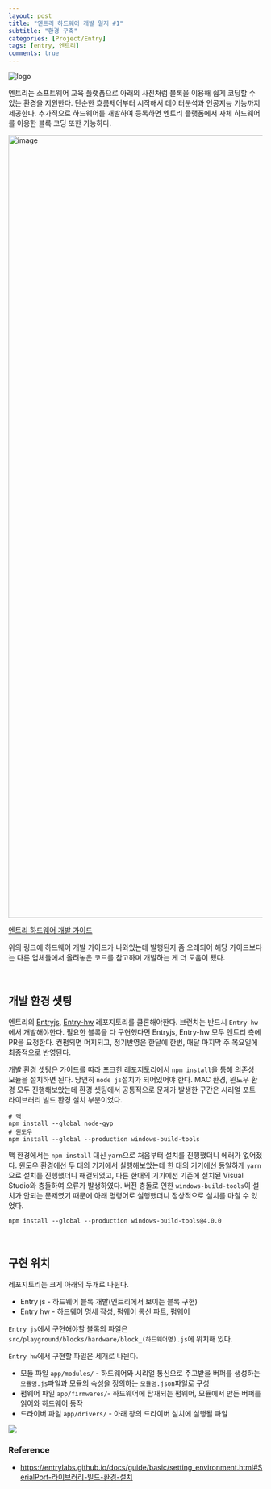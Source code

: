 ```yaml
---
layout: post
title: "엔트리 하드웨어 개발 일지 #1"
subtitle: "환경 구축"
categories: [Project/Entry]
tags: [entry, 엔트리]
comments: true
---
```


![logo](https://user-images.githubusercontent.com/48276682/109602600-c4e12400-7b63-11eb-9bf1-0cb5b8de3ffe.png)

엔트리는 소프트웨어 교육 플랫폼으로 아래의 사진처럼 블록을 이용해 쉽게 코딩할 수 있는 환경을 지원한다. 단순한 흐름제어부터 시작해서 데이터분석과 인공지능 기능까지 제공한다. 추가적으로 하드웨어를 개발하여 등록하면 엔트리 플랫폼에서 자체 하드웨어를 이용한 블록 코딩 또한 가능하다.

<img width="1552" alt="image" src="https://user-images.githubusercontent.com/48276682/109602479-83507900-7b63-11eb-98c9-abfc0a379c59.png">

[엔트리 하드웨어 개발 가이드](https://entrylabs.github.io/docs/guide/entry-hw/2016-05-01-getting_started.html)

위의 링크에 하드웨어 개발 가이드가 나와있는데 발행된지 좀 오래되어 해당 가이드보다는 다른 업체들에서 올려놓은 코드를 참고하며 개발하는 게 더 도움이 됐다.

<br>

## 개발 환경 셋팅

엔트리의 [Entryjs](https://github.com/entrylabs/entryjs), [Entry-hw](https://github.com/entrylabs/entry-hw) 레포지토리를 클론해야한다. 브런치는 반드시 `Entry-hw`에서 개발해야한다. 필요한 블록을 다 구현했다면 Entryjs, Entry-hw 모두 엔트리 측에 PR을 요청한다. 컨펌되면 머지되고, 정기반영은 한달에 한번, 매달 마지막 주 목요일에 최종적으로 반영된다.

개발 환경 셋팅은 가이드를 따라 포크한 레포지토리에서 `npm install`을 통해 의존성 모듈을 설치하면 된다. 당연히 `node js`설치가 되어있어야 한다. MAC 환경, 윈도우 환경 모두 진행해보았는데 환경 셋팅에서 공통적으로 문제가 발생한 구간은 시리얼 포트 라이브러리 빌드 환경 설치 부분이었다.

```
# 맥
npm install --global node-gyp
# 윈도우
npm install --global --production windows-build-tools
```

맥 환경에서는 `npm install` 대신 `yarn`으로 처음부터 설치를 진행했더니 에러가 없어졌다. 윈도우 환경에선 두 대의 기기에서 실행해보았는데 한 대의 기기에선 동일하게 `yarn`으로 설치를 진행했더니 해결되었고, 다른 한대의 기기에선 기존에 설치된 Visual Studio와 충돌하여 오류가 발생하였다. 버전 충돌로 인한 `windows-build-tools`이 설치가 안되는 문제였기 때문에 아래 명령어로 실행했더니 정상적으로 설치를 마칠 수 있었다.

```
npm install --global --production windows-build-tools@4.0.0
```

<br>

## 구현 위치

레포지토리는 크게 아래의 두개로 나뉜다.

- Entry js - 하드웨어 블록 개발(엔트리에서 보이는 블록 구현)
- Entry hw - 하드웨어 명세 작성, 펌웨어 통신 파트, 펌웨어

`Entry js`에서 구현해야할 블록의 파일은 `src/playground/blocks/hardware/block_(하드웨어명).js`에 위치해 있다.

`Entry hw`에서 구현할 파일은 세개로 나뉜다.

- 모듈 파일 `app/modules/` - 하드웨어와 시리얼 통신으로 주고받을 버퍼를 생성하는 `모듈명.js`파일과 모듈의 속성을 정의하는 `모듈명.json`파일로 구성
- 펌웨어 파일 `app/firmwares/`- 하드웨어에 탑재되는 펌웨어, 모듈에서 만든 버퍼를 읽어와 하드웨어 동작
- 드라이버 파일 `app/drivers/` - 아래 창의 드라이버 설치에 실행될 파일

![](https://entrylabs.github.io/docs/images/tutorial/tutorial11.png)

### Reference

- <https://entrylabs.github.io/docs/guide/basic/setting_environment.html#SerialPort-라이브러리-빌드-환경-설치>

